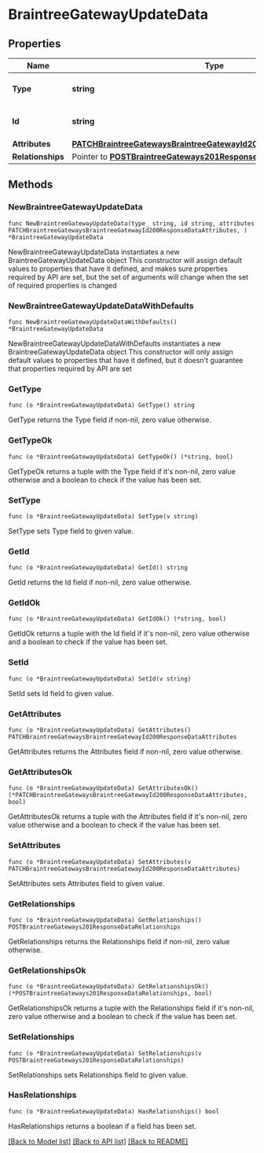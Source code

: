 # BraintreeGatewayUpdateData

## Properties

Name | Type | Description | Notes
------------ | ------------- | ------------- | -------------
**Type** | **string** | The resource&#39;s type | [default to "braintree_gateways"]
**Id** | **string** | The resource&#39;s id | 
**Attributes** | [**PATCHBraintreeGatewaysBraintreeGatewayId200ResponseDataAttributes**](PATCHBraintreeGatewaysBraintreeGatewayId200ResponseDataAttributes.md) |  | 
**Relationships** | Pointer to [**POSTBraintreeGateways201ResponseDataRelationships**](POSTBraintreeGateways201ResponseDataRelationships.md) |  | [optional] 

## Methods

### NewBraintreeGatewayUpdateData

`func NewBraintreeGatewayUpdateData(type_ string, id string, attributes PATCHBraintreeGatewaysBraintreeGatewayId200ResponseDataAttributes, ) *BraintreeGatewayUpdateData`

NewBraintreeGatewayUpdateData instantiates a new BraintreeGatewayUpdateData object
This constructor will assign default values to properties that have it defined,
and makes sure properties required by API are set, but the set of arguments
will change when the set of required properties is changed

### NewBraintreeGatewayUpdateDataWithDefaults

`func NewBraintreeGatewayUpdateDataWithDefaults() *BraintreeGatewayUpdateData`

NewBraintreeGatewayUpdateDataWithDefaults instantiates a new BraintreeGatewayUpdateData object
This constructor will only assign default values to properties that have it defined,
but it doesn't guarantee that properties required by API are set

### GetType

`func (o *BraintreeGatewayUpdateData) GetType() string`

GetType returns the Type field if non-nil, zero value otherwise.

### GetTypeOk

`func (o *BraintreeGatewayUpdateData) GetTypeOk() (*string, bool)`

GetTypeOk returns a tuple with the Type field if it's non-nil, zero value otherwise
and a boolean to check if the value has been set.

### SetType

`func (o *BraintreeGatewayUpdateData) SetType(v string)`

SetType sets Type field to given value.


### GetId

`func (o *BraintreeGatewayUpdateData) GetId() string`

GetId returns the Id field if non-nil, zero value otherwise.

### GetIdOk

`func (o *BraintreeGatewayUpdateData) GetIdOk() (*string, bool)`

GetIdOk returns a tuple with the Id field if it's non-nil, zero value otherwise
and a boolean to check if the value has been set.

### SetId

`func (o *BraintreeGatewayUpdateData) SetId(v string)`

SetId sets Id field to given value.


### GetAttributes

`func (o *BraintreeGatewayUpdateData) GetAttributes() PATCHBraintreeGatewaysBraintreeGatewayId200ResponseDataAttributes`

GetAttributes returns the Attributes field if non-nil, zero value otherwise.

### GetAttributesOk

`func (o *BraintreeGatewayUpdateData) GetAttributesOk() (*PATCHBraintreeGatewaysBraintreeGatewayId200ResponseDataAttributes, bool)`

GetAttributesOk returns a tuple with the Attributes field if it's non-nil, zero value otherwise
and a boolean to check if the value has been set.

### SetAttributes

`func (o *BraintreeGatewayUpdateData) SetAttributes(v PATCHBraintreeGatewaysBraintreeGatewayId200ResponseDataAttributes)`

SetAttributes sets Attributes field to given value.


### GetRelationships

`func (o *BraintreeGatewayUpdateData) GetRelationships() POSTBraintreeGateways201ResponseDataRelationships`

GetRelationships returns the Relationships field if non-nil, zero value otherwise.

### GetRelationshipsOk

`func (o *BraintreeGatewayUpdateData) GetRelationshipsOk() (*POSTBraintreeGateways201ResponseDataRelationships, bool)`

GetRelationshipsOk returns a tuple with the Relationships field if it's non-nil, zero value otherwise
and a boolean to check if the value has been set.

### SetRelationships

`func (o *BraintreeGatewayUpdateData) SetRelationships(v POSTBraintreeGateways201ResponseDataRelationships)`

SetRelationships sets Relationships field to given value.

### HasRelationships

`func (o *BraintreeGatewayUpdateData) HasRelationships() bool`

HasRelationships returns a boolean if a field has been set.


[[Back to Model list]](../README.md#documentation-for-models) [[Back to API list]](../README.md#documentation-for-api-endpoints) [[Back to README]](../README.md)


